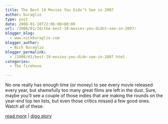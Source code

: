 ```yaml
---
title: The Best 19 Movies You Didn’t See in 2007
author: buraglio
type: post
date: 2008-01-10T22:06:00+00:00
url: /2008/01/10/the-best-19-movies-you-didnt-see-in-2007/
blogger_blog:
  - www.nickburaglio.com
blogger_author:
  - Nick Buraglio
blogger_permalink:
  - /2008/01/best-19-movies-you-didn-see-in-2007.html
categories:
  - The firehose

---
```

No one really has enough time (or money) to see every movie released every year, but shamefully too many great films are left in the dust. Sure, maybe you&#8217;ll see a couple of those indies that are making the rounds on the year-end top ten lists, but even those critics missed a few good ones. Watch all of these. 

[read more][1] | [digg story][2]

 [1]: http://www.firstshowing.net/2007/12/24/best-19-movies-you-didnt-see-in-2007#=rss
 [2]: http://digg.com/movies/The_Best_19_Movies_You_Didn_t_See_in_2007_3